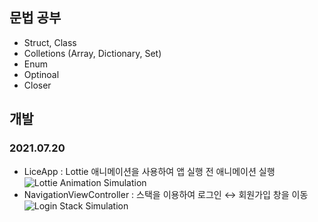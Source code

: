 ## 문법 공부
- Struct, Class
- Colletions (Array, Dictionary, Set)
- Enum
- Optinoal
- Closer

## 개발
### 2021.07.20
- LiceApp : Lottie 애니메이션을 사용하여 앱 실행 전 애니메이션 실행 <br>
![Lottie Animation Simulation](https://user-images.githubusercontent.com/37897873/126340163-76e8e107-8a2e-4d79-8a59-016ff4ffc1c4.gif) <br>
- NavigationViewController : 스택을 이용하여 로그인 ↔️ 회원가입 창을 이동 <br>
![Login Stack Simulation](https://user-images.githubusercontent.com/37897873/126340443-1d7fae41-3cc4-442e-9c95-8d91695d741b.gif)
 
